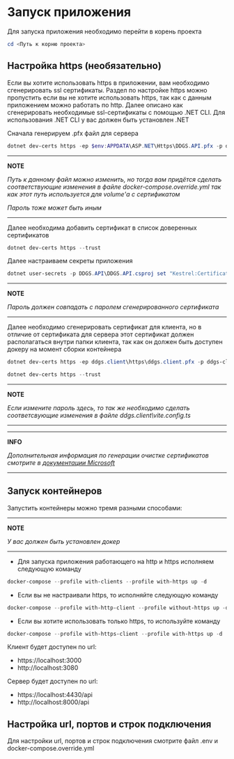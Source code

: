 # Запуск приложения

Для запуска приложения необходимо перейти в корень проекта

```powershell
cd <Путь к корню проекта>
```

## Настройка https (необязательно)

Если вы хотите использовать https в приложении, вам необходимо сгенерировать ssl сертификаты.
Раздел по настройке https можно пропустить если вы не хотите использовать https, так как с данным приложением можно работать по http.
Далее описано как сгенерировать необходимые ssl-сертификаты c помощью .NET CLI. Для использования .NET CLI у вас должен быть установлен .NET

Сначала генерируем .pfx файл для сервера

```powershell
dotnet dev-certs https -ep $env:APPDATA\ASP.NET\Https\DDGS.API.pfx -p ddgs-api-cryptic-password@123
```

---
**NOTE**

*Путь к данному файл можно изменить, но тогда вам придётся сделать соответствующие изменения в файле docker-compose.override.yml так как этот путь используется для volume'а с сертификатом*

*Пароль тоже может быть иным*

---

Далее необходима добавить сертификат в список доверенных сертификатов

```powershell
dotnet dev-certs https --trust
```

Далее настраиваем секреты приложения

```powershell
dotnet user-secrets -p DDGS.API\DDGS.API.csproj set "Kestrel:Certificates:Development:Password" "ddgs-api-cryptic-password@123"
```

---
**NOTE**

*Пароль должен совпадать с паролем сгенерированного сертификата*

---

Далее необходимо сгенерировать сертификат для клиента, но в отличие от сертификата для сервера этот сертификат должен располагаться внутри папки клиента, так как он должен быть доступен докеру на момент сборки контейнера

```powershell
dotnet dev-certs https -ep ddgs.client\https\ddgs.client.pfx -p ddgs-client-cryptic-password@123
```

```powershell
dotnet dev-certs https --trust
```

---
**NOTE**

*Если измените пароль здесь, то так же необходимо сделать соответсвующие изменения в файле ddgs.client\vite.config.ts*

---
---
**INFO**

*Дополнительная информация по генерации очистке сертификатов смотрите в [документации Microsoft](https://learn.microsoft.com/en-us/dotnet/core/additional-tools/self-signed-certificates-guide)*

---
## Запуск контейнеров

Запустить контейнеры можно тремя разными способами:

---
**NOTE**

*У вас должен быть установлен докер*

---

- Для запуска приложения работающего на http и https исполняем следующую команду

```powershell
docker-compose --profile with-clients --profile with-https up -d
```

- Если вы не настраивали https, то исполняйте следующую команду

```powershell
docker-compose --profile with-http-client --profile without-https up -d
```

- Если вы хотите использовать только https, то используйте команду

```powershell
docker-compose --profile with-https-client --profile with-https up -d
```

Клиент будет доступен по url:
- https://localhost:3000
- http://localhost:3080

Сервер будет доступен по url:
- https://localhost:4430/api
- http://localhost:8000/api

## Настройка url, портов и строк подключения

Для настройки url, портов и строк подключения смотрите файл .env и docker-compose.override.yml
